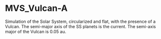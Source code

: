 # MVS_Vulcan-A
Simulation of the Solar System, circularized and flat, with the presence of a Vulcan. The semi-major axis of the SS planets is the current. The semi-axis major of the Vulcan is 0.05 au.

